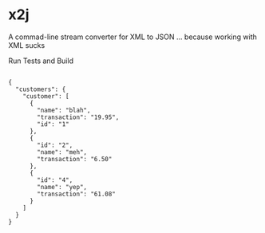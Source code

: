 # x2j
A commad-line stream converter for XML to JSON
... because working with XML sucks

Run Tests and Build
``` make
```

```cat example/test | ./x2j | jq '.'
{
  "customers": {
    "customer": [
      {
        "name": "blah",
        "transaction": "19.95",
        "id": "1"
      },
      {
        "id": "2",
        "name": "meh",
        "transaction": "6.50"
      },
      {
        "id": "4",
        "name": "yep",
        "transaction": "61.08"
      }
    ]
  }
}
```